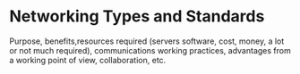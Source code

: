 # Networking Types and Standards

Purpose, benefits,resources required (servers software, cost, money, a lot or not much required), communications working practices, advantages from a working point of view, collaboration, etc.
